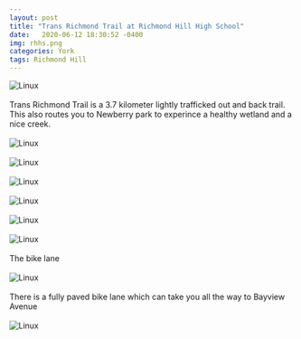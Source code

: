 ```yaml
---
layout: post
title: "Trans Richmond Trail at Richmond Hill High School"
date:   2020-06-12 18:30:52 -0400
img: rhhs.png
categories: York
tags: Richmond Hill
---
```


![Linux]({{site.baseurl}}/images/rhhs.png)
<br>
<br>
Trans Richmond Trail is a 3.7 kilometer lightly trafficked out and back trail. This also routes you to Newberry park to experince a healthy wetland and a nice creek. 
<br>
<br>
![Linux]({{site.baseurl}}/images/rhhs1.jpg)
<br>
<br>
![Linux]({{site.baseurl}}/images/rhhs2.jpg)
<br>
<br>
![Linux]({{site.baseurl}}/images/rhhs3.jpg)
<br>
<br>
![Linux]({{site.baseurl}}/images/rhhs4.jpg)
<br>
<br>
![Linux]({{site.baseurl}}/images/rhhs5.jpg)
<br>
<br>
![Linux]({{site.baseurl}}/images/rhhs6.jpg)
<br>
<br>
The bike lane
<br>
<br>
![Linux]({{site.baseurl}}/images/rhhs2.png)
<br>
<br>
There is a fully paved bike lane which can take you all the way to Bayview Avenue
<br>
<br>
![Linux]({{site.baseurl}}/images/rhhs7.jpg)
